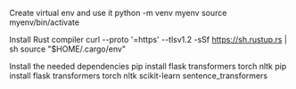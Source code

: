 Create virtual env and use it
python -m venv myenv
source myenv/bin/activate

Install Rust compiler
curl --proto '=https' --tlsv1.2 -sSf https://sh.rustup.rs | sh
source "$HOME/.cargo/env"

Install the needed dependencies
pip install flask transformers torch nltk
pip install flask transformers torch nltk scikit-learn sentence_transformers